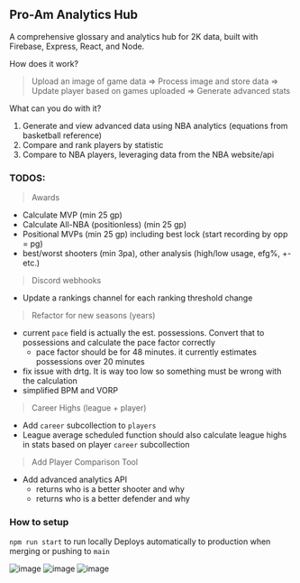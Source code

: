 ## Pro-Am Analytics Hub

A comprehensive glossary and analytics hub for 2K data, built with Firebase, Express, React, and Node.

How does it work?
> Upload an image of game data => Process image and store data => Update player based on games uploaded => Generate advanced stats

What can you do with it?
1. Generate and view advanced data using NBA analytics (equations from basketball reference)
2. Compare and rank players by statistic
3. Compare to NBA players, leveraging data from the NBA website/api

### TODOS:
> Awards
- Calculate MVP (min 25 gp)
- Calculate All-NBA (positionless) (min 25 gp)
- Positional MVPs (min 25 gp) including best lock (start recording by opp = pg)
- best/worst shooters (min 3pa), other analysis (high/low usage, efg%, +- etc.)
> Discord webhooks
- Update a rankings channel for each ranking threshold change
> Refactor for new seasons (years)
- current `pace` field is actually the est. possessions. Convert that to possessions and calculate the pace factor correctly
    - pace factor should be for 48 minutes. it currently estimates possessions over 20 minutes
- fix issue with drtg. It is way too low so something must be wrong with the calculation
- simplified BPM and VORP
> Career Highs (league + player)
- Add `career` subcollection to `players`
- League average scheduled function should also calculate league highs in stats based on player `career` subcollection
> Add Player Comparison Tool
- Add advanced analytics API
    - returns who is a better shooter and why
    - returns who is a better defender and why

### How to setup
`npm run start` to run locally
Deploys automatically to production when merging or pushing to `main`

![image](https://github.com/GabrielHub/hub-frontend/assets/16616486/de2e869c-ddb3-465a-9397-af84132dbed5)
![image](https://github.com/GabrielHub/hub-frontend/assets/16616486/c1c91a7f-1790-435e-adc1-27ae2465b140)
![image](https://github.com/GabrielHub/hub-frontend/assets/16616486/0c1d0240-bcda-4169-ab0f-f5b750043a1a)
